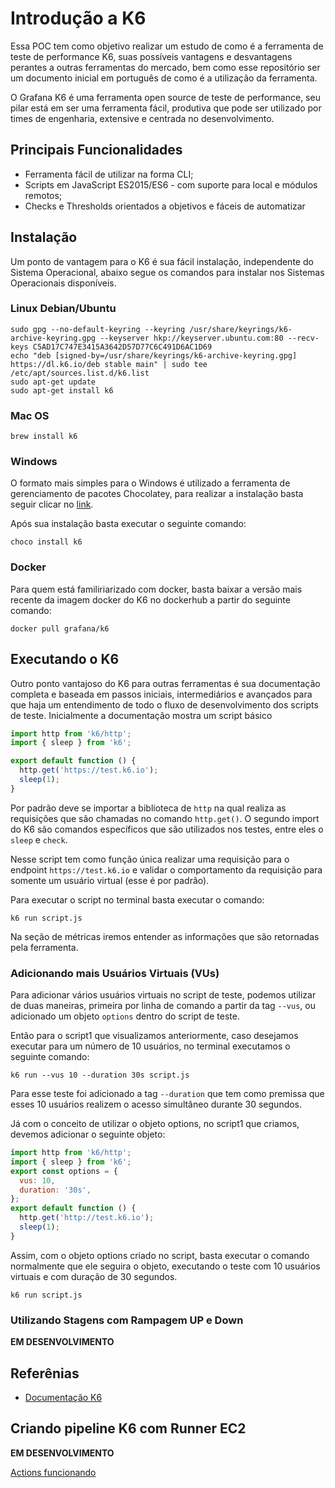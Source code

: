 # Introdução a K6

Essa POC tem como objetivo realizar um estudo de como é a ferramenta de teste de performance K6, suas possíveis vantagens e desvantagens perantes a outras ferramentas do mercado, bem como esse repositório ser um documento inicial em português de como é a utilização da ferramenta.

O Grafana K6 é uma ferramenta open source de teste de performance, seu pilar está em ser uma ferramenta fácil, produtiva que pode ser utilizado por times de engenharia, extensive e centrada no desenvolvimento.

## Principais Funcionalidades

- Ferramenta fácil de utilizar na forma CLI;
- Scripts em JavaScript ES2015/ES6 - com suporte para local e módulos remotos;
- Checks e Thresholds orientados a objetivos e fáceis de automatizar

## Instalação

Um ponto de vantagem para o K6 é sua fácil instalação, independente do Sistema Operacional, abaixo segue os comandos para instalar nos Sistemas Operacionais disponíveis.

### Linux Debian/Ubuntu

```shell
sudo gpg --no-default-keyring --keyring /usr/share/keyrings/k6-archive-keyring.gpg --keyserver hkp://keyserver.ubuntu.com:80 --recv-keys C5AD17C747E3415A3642D57D77C6C491D6AC1D69
echo "deb [signed-by=/usr/share/keyrings/k6-archive-keyring.gpg] https://dl.k6.io/deb stable main" | sudo tee /etc/apt/sources.list.d/k6.list
sudo apt-get update
sudo apt-get install k6
```

### Mac OS

```shell
brew install k6
```

### Windows

O formato mais simples para o Windows é utilizado a ferramenta de gerenciamento de pacotes Chocolatey, para realizar a instalação basta seguir clicar no [link](https://chocolatey.org/).

Após sua instalação basta executar o seguinte comando:

```shell
choco install k6
```

### Docker

Para quem está familiriarizado com docker, basta baixar a versão mais recente da imagem docker do K6 no dockerhub a partir do seguinte comando:

```shell
docker pull grafana/k6
```

## Executando o K6

Outro ponto vantajoso do K6 para outras ferramentas é sua documentação completa e baseada em passos iniciais, intermediários e avançados para que haja um entendimento de todo o fluxo de desenvolvimento dos scripts de teste. Inicialmente a documentação mostra um script básico

```javascript
import http from 'k6/http';
import { sleep } from 'k6';

export default function () {
  http.get('https://test.k6.io');
  sleep(1);
}
```

Por padrão deve se importar a biblioteca de `http` na qual realiza as requisições que são chamadas no comando `http.get()`. O segundo import do K6 são comandos específicos que são utilizados nos testes, entre eles o `sleep` e `check`.

Nesse script tem como função única realizar uma requisição para o endpoint `https://test.k6.io` e validar o comportamento da requisição para somente um usuário virtual (esse é por padrão).

Para executar o script no terminal basta executar o comando:

```shell
k6 run script.js
```

Na seção de métricas iremos entender as informações que são retornadas pela ferramenta.

### Adicionando mais Usuários Virtuais (VUs)

Para adicionar vários usuários virtuais no script de teste, podemos utilizar de duas maneiras, primeira por linha de comando a partir da tag `--vus`, ou adicionado um objeto `options` dentro do script de teste.

Então para o script1 que visualizamos anteriormente, caso desejamos executar para um número de 10 usuários, no terminal executamos o seguinte comando:

```shell
k6 run --vus 10 --duration 30s script.js
```
Para esse teste foi adicionado a tag `--duration` que tem como premissa que esses 10 usuários realizem o acesso simultâneo durante 30 segundos.

Já com o conceito de utilizar o objeto options, no script1 que criamos, devemos adicionar o seguinte objeto:

```javascript 
import http from 'k6/http';
import { sleep } from 'k6';
export const options = {
  vus: 10,
  duration: '30s',
};
export default function () {
  http.get('http://test.k6.io');
  sleep(1);
}
```

Assim, com o objeto options criado no script, basta executar o comando normalmente que ele seguira o objeto, executando o teste com 10 usuários virtuais e com duração de 30 segundos.

```shell
k6 run script.js
```

### Utilizando Stagens com Rampagem UP e Down

**EM DESENVOLVIMENTO**

## Referênias 

- [Documentação K6](https://k6.io/docs/)

## Criando pipeline K6 com Runner EC2

**EM DESENVOLVIMENTO**

[Actions funcionando](https://github.com/jfilhoGN/poc-k6/actions/workflows/do-the-job.yml)